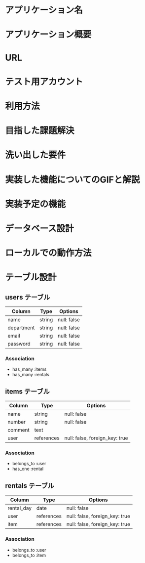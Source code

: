 # アプリケーション名

# アプリケーション概要

# URL

# テスト用アカウント

# 利用方法

# 目指した課題解決

# 洗い出した要件

# 実装した機能についてのGIFと解説

# 実装予定の機能

# データベース設計

# ローカルでの動作方法

# テーブル設計

## users テーブル

| Column     | Type   | Options     |
| ---------- | ------ | ----------- |
| name       | string | null: false |
| department | string | null: false |
| email      | string | null: false |
| password   | string | null: false |

### Association

- has_many :items
- has_many :rentals

## items テーブル

| Column  | Type       | Options                        |
| ------- | ---------- | ------------------------------ |
| name    | string     | null: false                    |
| number  | string     | null: false                    |
| comment | text       |                                |
| user    | references | null: false, foreign_key: true |

### Association

- belongs_to :user
- has_one :rental

## rentals テーブル

| Column     | Type       | Options                        |
| ---------- | ---------- | ------------------------------ |
| rental_day | date       | null: false                    |
| user       | references | null: false, foreign_key: true |
| item       | references | null: false, foreign_key: true |

### Association

- belongs_to :user
- belongs_to :item
